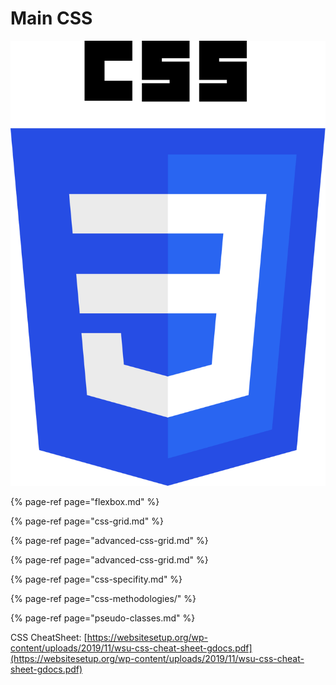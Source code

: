 # Main CSS

![](../../.gitbook/assets/css3_logo_and_wordmark.svg.png)

{% page-ref page="flexbox.md" %}

{% page-ref page="css-grid.md" %}

{% page-ref page="advanced-css-grid.md" %}

{% page-ref page="advanced-css-grid.md" %}

{% page-ref page="css-specifity.md" %}

{% page-ref page="css-methodologies/" %}

{% page-ref page="pseudo-classes.md" %}



CSS CheatSheet: [https://websitesetup.org/wp-content/uploads/2019/11/wsu-css-cheat-sheet-gdocs.pdf](https://websitesetup.org/wp-content/uploads/2019/11/wsu-css-cheat-sheet-gdocs.pdf)

